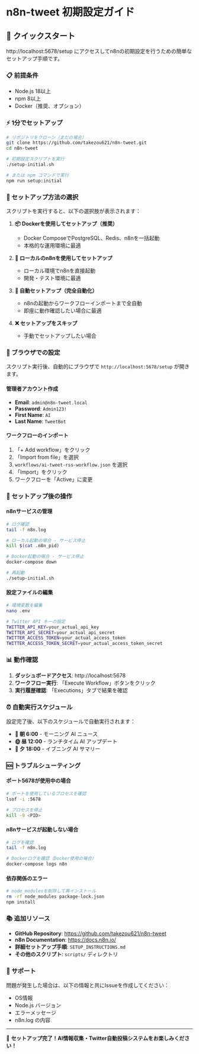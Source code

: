 # n8n-tweet 初期設定ガイド

## 🚀 クイックスタート

http://localhost:5678/setup にアクセスしてn8nの初期設定を行うための簡単なセットアップ手順です。

### 📋 前提条件

- Node.js 18以上
- npm 8以上  
- Docker（推奨、オプション）

### ⚡ 1分でセットアップ

```bash
# リポジトリをクローン（まだの場合）
git clone https://github.com/takezou621/n8n-tweet.git
cd n8n-tweet

# 初期設定スクリプトを実行
./setup-initial.sh

# または npm コマンドで実行
npm run setup:initial
```

### 🎯 セットアップ方法の選択

スクリプトを実行すると、以下の選択肢が表示されます：

1. **📦 Dockerを使用してセットアップ（推奨）**
   - Docker ComposeでPostgreSQL、Redis、n8nを一括起動
   - 本格的な運用環境に最適

2. **🔧 ローカルのn8nを使用してセットアップ**
   - ローカル環境でn8nを直接起動
   - 開発・テスト環境に最適

3. **🤖 自動セットアップ（完全自動化）**
   - n8nの起動からワークフローインポートまで全自動
   - 即座に動作確認したい場合に最適

4. **❌ セットアップをスキップ**
   - 手動でセットアップしたい場合

### 📱 ブラウザでの設定

スクリプト実行後、自動的にブラウザで `http://localhost:5678/setup` が開きます。

#### 管理者アカウント作成

- **Email**: `admin@n8n-tweet.local`
- **Password**: `Admin123!`
- **First Name**: `AI`
- **Last Name**: `TweetBot`

#### ワークフローのインポート

1. 「+ Add workflow」をクリック
2. 「Import from file」を選択
3. `workflows/ai-tweet-rss-workflow.json` を選択
4. 「Import」をクリック
5. ワークフローを「Active」に変更

### 🔧 セットアップ後の操作

#### n8nサービスの管理

```bash
# ログ確認
tail -f n8n.log

# ローカル起動の場合 - サービス停止
kill $(cat .n8n_pid)

# Docker起動の場合 - サービス停止
docker-compose down

# 再起動
./setup-initial.sh
```

#### 設定ファイルの編集

```bash
# 環境変数を編集
nano .env

# Twitter API キーの設定
TWITTER_API_KEY=your_actual_api_key
TWITTER_API_SECRET=your_actual_api_secret
TWITTER_ACCESS_TOKEN=your_actual_access_token
TWITTER_ACCESS_TOKEN_SECRET=your_actual_access_token_secret
```

### 📊 動作確認

1. **ダッシュボードアクセス**: http://localhost:5678
2. **ワークフロー実行**: 「Execute Workflow」ボタンをクリック
3. **実行履歴確認**: 「Executions」タブで結果を確認

### ⏰ 自動実行スケジュール

設定完了後、以下のスケジュールで自動実行されます：

- **🌅 朝 6:00** - モーニング AI ニュース
- **🌞 昼 12:00** - ランチタイム AI アップデート  
- **🌇 夕 18:00** - イブニング AI サマリー

### 🆘 トラブルシューティング

#### ポート5678が使用中の場合

```bash
# ポートを使用しているプロセスを確認
lsof -i :5678

# プロセスを停止
kill -9 <PID>
```

#### n8nサービスが起動しない場合

```bash
# ログを確認
tail -f n8n.log

# Dockerログを確認（Docker使用の場合）
docker-compose logs n8n
```

#### 依存関係のエラー

```bash
# node_modulesを削除して再インストール
rm -rf node_modules package-lock.json
npm install
```

### 📚 追加リソース

- **GitHub Repository**: https://github.com/takezou621/n8n-tweet
- **n8n Documentation**: https://docs.n8n.io/
- **詳細セットアップ手順**: `SETUP_INSTRUCTIONS.md`
- **その他のスクリプト**: `scripts/` ディレクトリ

### 🤝 サポート

問題が発生した場合は、以下の情報と共にIssueを作成してください：

- OS情報
- Node.js バージョン
- エラーメッセージ
- n8n.log の内容

---

🎉 **セットアップ完了！AI情報収集・Twitter自動投稿システムをお楽しみください！**